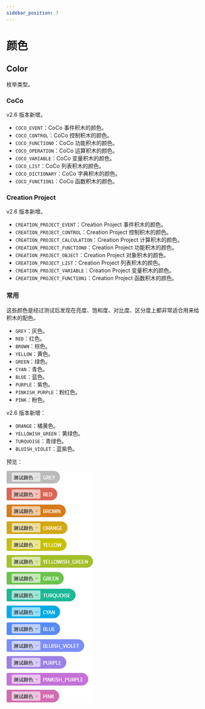 ```yaml
---
sidebar_position: 7
---
```


# 颜色

## Color

枚举类型。

### CoCo

v2.6 版本新增。

- `COCO_EVENT`：CoCo 事件积木的颜色。
- `COCO_CONTROL`：CoCo 控制积木的颜色。
- `COCO_FUNCTION0`：CoCo 功能积木的颜色。
- `COCO_OPERATION`：CoCo 运算积木的颜色。
- `COCO_VARIABLE`：CoCo 变量积木的颜色。
- `COCO_LIST`：CoCo 列表积木的颜色。
- `COCO_DICTIONARY`：CoCo 字典积木的颜色。
- `COCO_FUNCTION1`：CoCo 函数积木的颜色。

### Creation Project

v2.6 版本新增。

- `CREATION_PROJECT_EVENT`：Creation Project 事件积木的颜色。
- `CREATION_PROJECT_CONTROL`：Creation Project 控制积木的颜色。
- `CREATION_PROJECT_CALCULATION`：Creation Project 计算积木的颜色。
- `CREATION_PROJECT_FUNCTION0`：Creation Project 功能积木的颜色。
- `CREATION_PROJECT_OBJECT`：Creation Project 对象积木的颜色。
- `CREATION_PROJECT_LIST`：Creation Project 列表积木的颜色。
- `CREATION_PROJECT_VARIABLE`：Creation Project 变量积木的颜色。
- `CREATION_PROJECT_FUNCTION1`：Creation Project 函数积木的颜色。

### 常用

这些颜色是经过测试后发现在亮度、饱和度、对比度、区分度上都非常适合用来给积木的配色。

- `GREY`：灰色。
- `RED`：红色。
- `BROWN`：棕色。
- `YELLOW`：黄色。
- `GREEN`：绿色。
- `CYAN`：青色。
- `BLUE`：蓝色。
- `PURPLE`：紫色。
- `PINKISH_PURPLE`：粉红色。
- `PINK`：粉色。

v2.6 版本新增：

- `ORANGE`：橘黄色。
- `YELLOWISH_GREEN`：黄绿色。
- `TURQUOISE`：青绿色。
- `BLUISH_VIOLET`：蓝紫色。

预览：

![各种颜色积木.png](./block-color.png)
